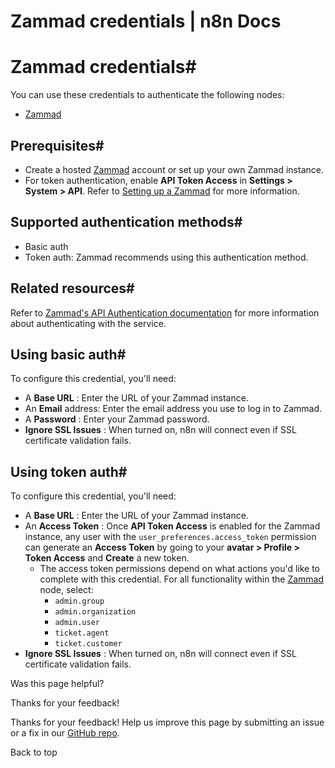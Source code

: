 # Zammad credentials | n8n Docs

[ ](https://github.com/n8n-io/n8n-docs/edit/main/docs/integrations/builtin/credentials/zammad.md "Edit this page")

# Zammad credentials#

You can use these credentials to authenticate the following nodes:

  * [Zammad](../../app-nodes/n8n-nodes-base.zammad/)

## Prerequisites#

  * Create a hosted [Zammad](https://zammad.com/) account or set up your own Zammad instance.
  * For token authentication, enable **API Token Access** in **Settings > System > API**. Refer to [Setting up a Zammad](https://admin-docs.zammad.org/en/latest/system/integrations/zabbix.html?#setting-up-a-zammad) for more information.

## Supported authentication methods#

  * Basic auth
  * Token auth: Zammad recommends using this authentication method.

## Related resources#

Refer to [Zammad's API Authentication documentation](https://docs.zammad.org/en/latest/api/intro.html?#authentication) for more information about authenticating with the service.

## Using basic auth#

To configure this credential, you'll need:

  * A **Base URL** : Enter the URL of your Zammad instance.
  * An **Email** address: Enter the email address you use to log in to Zammad.
  * A **Password** : Enter your Zammad password.
  * **Ignore SSL Issues** : When turned on, n8n will connect even if SSL certificate validation fails.

## Using token auth#

To configure this credential, you'll need:

  * A **Base URL** : Enter the URL of your Zammad instance.
  * An **Access Token** : Once **API Token Access** is enabled for the Zammad instance, any user with the `user_preferences.access_token` permission can generate an **Access Token** by going to your **avatar > Profile > Token Access** and **Create** a new token.
    * The access token permissions depend on what actions you'd like to complete with this credential. For all functionality within the [Zammad](../../app-nodes/n8n-nodes-base.zammad/) node, select:
      * `admin.group`
      * `admin.organization`
      * `admin.user`
      * `ticket.agent`
      * `ticket.customer`
  * **Ignore SSL Issues** : When turned on, n8n will connect even if SSL certificate validation fails.

Was this page helpful? 

Thanks for your feedback! 

Thanks for your feedback! Help us improve this page by submitting an issue or a fix in our [GitHub repo](https://github.com/n8n-io/n8n-docs). 

Back to top
